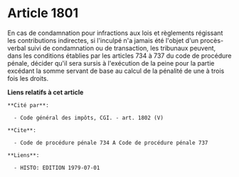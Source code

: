 # Article 1801

En cas de condamnation pour infractions aux lois et règlements régissant les contributions indirectes, si l'inculpé n'a
jamais été l'objet d'un procès-verbal suivi de condamnation ou de transaction, les tribunaux peuvent, dans les conditions
établies par les articles 734 à 737 du code de procédure pénale, décider qu'il sera sursis à l'exécution de la peine pour la
partie excédant la somme servant de base au calcul de la pénalité de une à trois fois les droits.

**Liens relatifs à cet article**

	**Cité par**:

	  - Code général des impôts, CGI. - art. 1802 (V)

	**Cite**:

	  - Code de procédure pénale 734 A Code de procédure pénale 737

	**Liens**:

	  - HISTO: EDITION 1979-07-01
